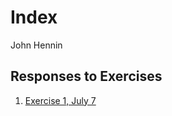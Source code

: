 # Index

John Hennin

## Responses to Exercises

1. [Exercise 1, July 7](https://johnhennin.github.io/jhrep_public/ResponseDay2Jul7)
